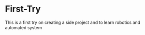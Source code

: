 # First-Try
This is a first try on creating a side project and to learn robotics and automated system
